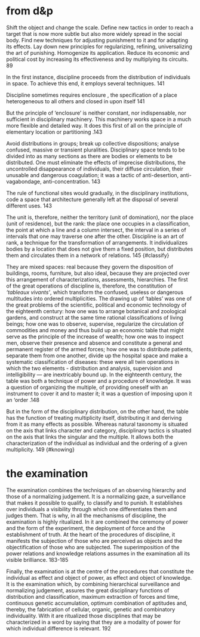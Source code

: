 # from d&p
Shift the object and change the scale. Define new tactics in order to reach a target that is now more subtle but also more widely spread in the social body. Find new techniques for adjusting punishment to it and for adapting its effects. Lay down new principles for regularizing, refining, universalizing the art of punishing. Homogenize its application. Reduce its economic and political cost by increasing its effectiveness and by multiplying its circuits. 89

In the first instance, discipline proceeds from the distribution of individuals in space. To achieve this end, it employs several techniques. 141

Discipline sometimes requires enclosure , the specification of a place heterogeneous to all others and closed in upon itself 141

But the principle of ‘enclosure’ is neither constant, nor indispensable, nor sufficient in disciplinary machinery. This machinery works space in a much more flexible and detailed way. It does this first of all on the principle of elementary location or partitioning .143

Avoid distributions in groups; break up collective dispositions; analyse confused, massive or transient pluralities. Disciplinary space tends to be divided into as many sections as there are bodies or elements to be distributed. One must eliminate the effects of imprecise distributions, the uncontrolled disappearance of individuals, their diffuse circulation, their unusable and dangerous coagulation; it was a tactic of anti-desertion, anti-vagabondage, anti-concentration. 143

The rule of functional sites would gradually, in the disciplinary institutions, code a space that architecture generally left at the disposal of several different uses. 143

The unit is, therefore, neither the territory (unit of domination), nor the place (unit of residence), but the rank: the place one occupies in a classification, the point at which a line and a column intersect, the interval in a series of intervals that one may traverse one after the other. Discipline is an art of rank, a technique for the transformation of arrangements. It individualizes bodies by a location that does not give them a fixed position, but distributes them and circulates them in a network of relations. 145 {#classify}

They are mixed spaces: real because they govern the disposition of buildings, rooms, furniture, but also ideal, because they are projected over this arrangement of characterizations, assessments, hierarchies. The first of the great operations of discipline is, therefore, the constitution of *‘tableaux vivants'*, which transform the confused, useless or dangerous multitudes into ordered multiplicities. The drawing up of ‘tables’ was one of the great problems of the scientific, political and economic technology of the eighteenth century: how one was to arrange botanical and zoological gardens, and construct at the same time rational classifications of living beings; how one was to observe, supervise, regularize the circulation of commodities and money and thus build up an economic table that might serve as the principle of the increase of wealth; how one was to inspect men, observe their presence and absence and constitute a general and permanent register of the armed forces; how one was to distribute patients, separate them from one another, divide up the hospital space and make a systematic classification of diseases: these were all twin operations in which the two elements - distribution and analysis, supervision and intelligibility — are inextricably bound up. In the eighteenth century, the table was both a technique of power and a procedure of knowledge. It was a question of organizing the multiple, of providing oneself with an instrument to cover it and to master it; it was a question of imposing upon it an ‘order .148

But in the form of the disciplinary distribution, on the other hand, the table has the function of treating multiplicity itself, distributing it and deriving from it as many effects as possible. Whereas natural taxonomy is situated on the axis that links character and category, disciplinary tactics is situated on the axis that links the singular and the multiple. It allows both the characterization of the individual as individual and the ordering of a given multiplicity. 149 {#knowing}

# the examination

The examination combines the techniques of an observing hierarchy and those of a normalizing judgement. It is a normalizing gaze, a surveillance that makes it possible to qualify, to classify and to punish. It establishes over individuals a visibility through which one differentiates them and judges them. That is why, in all the mechanisms of discipline, the examination is highly ritualized. In it are combined the ceremony of power and the form of the experiment, the deployment of force and the establishment of truth. At the heart of the procedures of discipline, it manifests the subjection of those who are perceived as objects and the objectification of those who are subjected. The superimposition of the power relations and knowledge relations assumes in the examination all its visible brilliance. 183-185

Finally, the examination is at the centre of the procedures that constitute the individual as effect and object of power, as effect and object of knowledge. It is the examination which, by combining hierarchical surveillance and normalizing judgement, assures the great disciplinary functions of distribution and classification, maximum extraction of forces and time, continuous genetic accumulation, optimum combination of aptitudes and, thereby, the fabrication of cellular, organic, genetic and combinatory individuality. With it are ritualized those disciplines that may be characterized in a word by saying that they are a modality of power for which individual difference is relevant. 192
